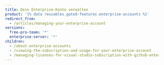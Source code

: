 ```yaml
---
title: Dein Enterprise-Konto verwalten
product: '{% data reusables.gated-features.enterprise-accounts %}'
redirect_from:
  - /articles/managing-your-enterprise-account
versions:
  free-pro-team: '*'
  enterprise-server: '*'
children:
  - /about-enterprise-accounts
  - /viewing-the-subscription-and-usage-for-your-enterprise-account
  - /managing-licenses-for-visual-studio-subscription-with-github-enterprise
---
```


